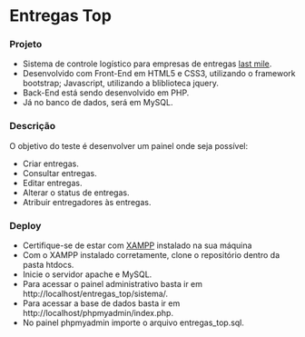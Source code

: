 # Entregas Top

### Projeto

- Sistema de controle logístico para empresas de entregas <a href='https://en.wikipedia.org/wiki/Last_mile_(transportation)'>last mile</a>.
- Desenvolvido com Front-End em HTML5 e CSS3, utilizando o framework bootstrap; Javascript, utilizando a bliblioteca jquery.
- Back-End está sendo desenvolvido em PHP.
- Já no banco de dados, será em MySQL.

### Descrição

O objetivo do teste é desenvolver um painel onde seja possível:

- Criar entregas.
- Consultar entregas.
- Editar entregas.
- Alterar o status de entregas.
- Atribuir entregadores às entregas. 


### Deploy 

- Certifique-se de estar com <a href='https://www.apachefriends.org/pt_br/index.html'>XAMPP</a> instalado na sua máquina
- Com o XAMPP instalado corretamente, clone o repositório dentro da pasta htdocs.
- Inicie o servidor apache e MySQL.
- Para acessar o painel administrativo basta ir em http://localhost/entregas_top/sistema/.
- Para acessar a base de dados basta ir em http://localhost/phpmyadmin/index.php.
- No painel phpmyadmin importe o arquivo entregas_top.sql.
